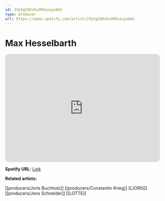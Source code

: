 ```yaml
---
id: 2fptgCEKvXuVH5LeuyoAdi
type: producer
url: https://open.spotify.com/artist/2fptgCEKvXuVH5LeuyoAdi
---
```

# Max Hesselbarth

<iframe style="border-radius:12px" src="https://open.spotify.com/embed/artist/2fptgCEKvXuVH5LeuyoAdi" width="100%" height="352" frameBorder="0" allowfullscreen="" allow="autoplay; clipboard-write; encrypted-media; fullscreen; picture-in-picture" loading="lazy"></iframe>

**Spotify URL:** [Link](https://open.spotify.com/artist/2fptgCEKvXuVH5LeuyoAdi)

**Related artists:**

[[producers/Joris Buchholz]]
[[producers/Constantin Krieg]]
[[JORIS]]
[[producers/Jens Schneider]]
[[LOTTE]]
